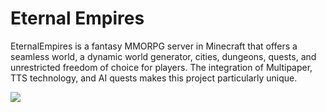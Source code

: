 # Eternal Empires

EternalEmpires is a fantasy MMORPG server in Minecraft that offers a seamless world, a dynamic world generator, cities, dungeons, quests, and unrestricted freedom of choice for players. The integration of Multipaper, TTS technology, and AI quests makes this project particularly unique.

![](https://youtu.be/ubu1j21ETN4)
